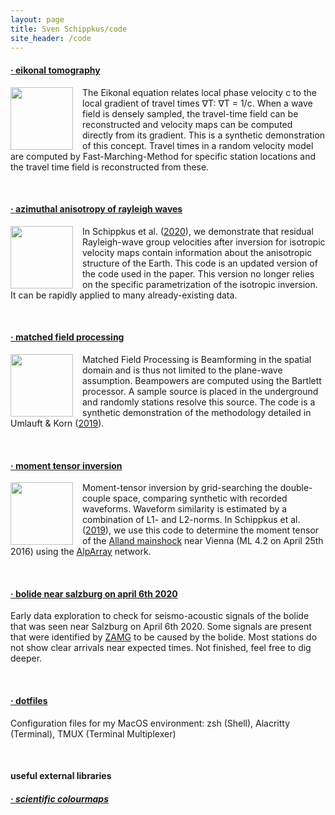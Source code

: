 ```yaml
---
layout: page
title: Sven Schippkus/code
site_header: /code
---
```


#### [· eikonal tomography](https://github.com/schipp/eikonal_tomography)

[<img src="/home/data/previews/eikonal_preview.png" width="100px" style="float:left; padding-right:15px">](https://github.com/schipp/eikonal_tomography)

The Eikonal equation relates local phase velocity c to the local gradient of travel times ∇T: ∇T = 1/c. When a wave field is densely sampled, the travel-time field can be reconstructed and velocity maps can be computed directly from its gradient. This is a synthetic demonstration of this concept. Travel times in a random velocity model are computed by Fast-Marching-Method for specific station locations and the travel time field is reconstructed from these.

&nbsp;

#### [· azimuthal anisotropy of rayleigh waves](https://github.com/schipp/azimuthal_anisotropy)
[<img src="/home/data/previews/aniso_preview.png" width="100px" style="float:left; padding-right:15px">](https://github.com/schipp/azimuthal_anisotropy)

In Schippkus et al. ([2020](http://doi.org/10.1093/gji/ggz565)), we demonstrate that residual Rayleigh-wave group velocities after inversion for isotropic velocity maps contain information about the anisotropic structure of the Earth. This code is an updated version of the code used in the paper. This version no longer relies on the specific parametrization of the isotropic inversion. It can be rapidly applied to many already-existing data.

&nbsp;

#### [· matched field processing](https://github.com/schipp/matched_field_processing)

<img src="/home/data/previews/mfp_preview.png" width="100px" style="float:left; padding-right:15px">

Matched Field Processing is Beamforming in the spatial domain and is thus not limited to the plane-wave assumption. Beampowers are computed using the Bartlett processor. A sample source is placed in the underground and randomly stations resolve this source. The code is a synthetic demonstration of the methodology detailed in Umlauft & Korn ([2019](http://doi.org/10.1093/gji/ggz385)).

&nbsp;

#### [· moment tensor inversion](https://github.com/schipp/moment_tensor_inversion)

[<img src="/home/data/previews/mt_preview.png" width="100px" style="float:left; padding-right:15px">](https://github.com/schipp/moment_tensor_inversion)

Moment-tensor inversion by grid-searching the double-couple space, comparing synthetic with recorded waveforms. Waveform similarity is estimated by a combination of L1- and L2-norms. In Schippkus et al. ([2019](http://doi.org/10.17738/ajes.2019.0010)), we use this code to determine the moment tensor of the [Alland mainshock](https://www.zamg.ac.at/cms/de/geophysik/news/kraeftiges-erdbeben-im-osten-oesterreichs) near Vienna (ML 4.2 on April 25th 2016) using the [AlpArray](http://www.alparray.ethz.ch) network.

&nbsp;

#### [· bolide near salzburg on april 6th 2020](https://github.com/schipp/bolide_salzburg)

Early data exploration to check for seismo-acoustic signals of the bolide that was seen near Salzburg on April 6th 2020. Some signals are present that were identified by [ZAMG](https://www.zamg.ac.at/cms/de/geophysik/news/feuerkugel-ueber-oesterreich-wurde-seismisch-registriert) to be caused by the bolide. Most stations do not show clear arrivals near expected times. Not finished, feel free to dig deeper.

&nbsp;

#### [· dotfiles](https://github.com/schipp/dot)

Configuration files for my MacOS environment: zsh (Shell), Alacritty (Terminal), TMUX (Terminal Multiplexer)

&nbsp;

#### useful external libraries

##### [· scientific colourmaps](http://www.fabiocrameri.ch/colourmaps.php)